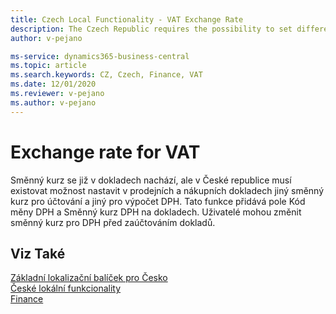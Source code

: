 ```yaml
---
title: Czech Local Functionality - VAT Exchange Rate
description: The Czech Republic requires the possibility to set different exchange rates for posting and VAT in sales and purchase documents. This feature adds the VAT Currency Code and VAT Exchange Rate fields in documents in the Czech version of Business Central.
author: v-pejano

ms-service: dynamics365-business-central
ms.topic: article
ms.search.keywords: CZ, Czech, Finance, VAT
ms.date: 12/01/2020
ms.reviewer: v-pejano
ms.author: v-pejano
---
```


# Exchange rate for VAT

Směnný kurz se již v dokladech nachází, ale v České republice musí existovat možnost nastavit v prodejních a nákupních dokladech jiný směnný kurz pro účtování a jiný pro výpočet DPH. Tato funkce přidává pole Kód měny DPH a Směnný kurz DPH na dokladech.  Uživatelé mohou změnit směnný kurz pro DPH před zaúčtováním dokladů.

## Viz Také

[Základní lokalizační balíček pro Česko](ui-extensions-core-localization-pack-cz.md)  
[České lokální funkcionality](czech-local-functionality.md)  
[Finance](../../finance.md)
